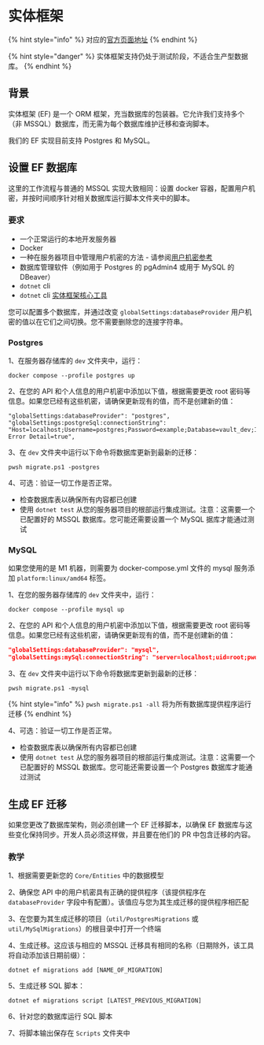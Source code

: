 # 实体框架

{% hint style="info" %}
对应的[官方页面地址](https://contributing.bitwarden.com/server/ef/)
{% endhint %}

{% hint style="danger" %}
实体框架支持仍处于测试阶段，不适合生产型数据库。
{% endhint %}

## 背景 <a href="#background" id="background"></a>

实体框架 (EF) 是一个 ORM 框架，充当数据库的包装器。它允许我们支持多个（非 MSSQL）数据库，而无需为每个数据库维护迁移和查询脚本。

我们的 EF 实现目前支持 Postgres 和 MySQL。

## 设置 EF 数据库 <a href="#setting-up-ef-databases" id="setting-up-ef-databases"></a>

这里的工作流程与普通的 MSSQL 实现大致相同：设置 docker 容器，配置用户机密，并按时间顺序针对相关数据库运行脚本文件夹中的脚本。

### 要求 <a href="#requirements" id="requirements"></a>

* 一个正常运行的本地开发服务器
* Docker
* 一种在服务器项目中管理用户机密的方法 - 请参阅[用户机密参考](../user-secrets.md)
* 数据库管理软件（例如用于 Postgres 的 pgAdmin4 或用于 MySQL 的 DBeaver）
* `dotnet` cli
* `dotnet` cli [实体框架核心工具](https://learn.microsoft.com/zh-cn/ef/core/cli/dotnet)

您可以配置多个数据库，并通过改变 `globalSettings:databaseProvider` 用户机密的值以在它们之间切换。您不需要删除您的连接字符串。

### Postgres <a href="#postgres" id="postgres"></a>

1、在服务器存储库的 `dev` 文件夹中，运行：

```docker
docker compose --profile postgres up
```

2、在您的 API 和个人信息的用户机密中添加以下值，根据需要更改 root 密码等信息。如果您已经有这些机密，请确保更新现有的值，而不是创建新的值：

```systemd
"globalSettings:databaseProvider": "postgres",
"globalSettings:postgreSql:connectionString": "Host=localhost;Username=postgres;Password=example;Database=vault_dev;Include Error Detail=true",
```

3、在 `dev` 文件夹中运行以下命令将数据库更新到最新的迁移：

```
pwsh migrate.ps1 -postgres
```

4、可选：验证一切工作是否正常。

* 检查数据库表以确保所有内容都已创建
* 使用 `dotnet test` 从您的服务器项目的根部运行集成测试。注意：这需要一个已配置好的 MSSQL 数据库。您可能还需要设置一个 MySQL 据库才能通过测试

### MySQL <a href="#mysql" id="mysql"></a>

如果您使用的是 M1 机器，则需要为 docker-compose.yml 文件的 mysql 服务添加 `platform:linux/amd64` 标签。

1、在您的服务器存储库的 `dev` 文件夹中，运行：

```docker
docker compose --profile mysql up
```

2、在您的 API 和个人信息的用户机密中添加以下值，根据需要更改 root 密码等信息。如果您已经有这些机密，请确保更新现有的值，而不是创建新的值：

```json
"globalSettings:databaseProvider": "mysql",
"globalSettings:mySql:connectionString": "server=localhost;uid=root;pwd=example;database=vault_dev",
```

3、在 `dev` 文件夹中运行以下命令将数据库更新到最新的迁移：

```
pwsh migrate.ps1 -mysql
```

{% hint style="info" %}
`pwsh migrate.ps1 -all` 将为所有数据库提供程序运行迁移
{% endhint %}

4、可选：验证一切工作是否正常。

* 检查数据库表以确保所有内容都已创建
* 使用 `dotnet test` 从您的服务器项目的根部运行集成测试。注意：这需要一个已配置好的 MSSQL 数据库。您可能还需要设置一个 Postgres 数据库才能通过测试

## 生成 EF 迁移 <a href="#generating-ef-migrations" id="generating-ef-migrations"></a>

如果您更改了数据库架构，则必须创建一个 EF 迁移脚本，以确保 EF 数据库与这些变化保持同步。开发人员必须这样做，并且要在他们的 PR 中包含迁移的内容。

### 教学 <a href="#instructions" id="instructions"></a>

1、根据需要更新您的 `Core/Entities` 中的数据模型

2、确保您 API 中的用户机密具有正确的提供程序（该提供程序在 `databaseProvider` 字段中有配置）。该值应与您为其生成迁移的提供程序相匹配

3、在您要为其生成迁移的项目（`util/PostgresMigrations` 或 `util/MySqlMigrations`）的根目录中打开一个终端

4、生成迁移。这应该与相应的 MSSQL 迁移具有相同的名称（日期除外，该工具将自动添加该日期前缀）：

```
dotnet ef migrations add [NAME_OF_MIGRATION]
```

5、生成迁移 SQL 脚本：

```
dotnet ef migrations script [LATEST_PREVIOUS_MIGRATION]
```

6、针对您的数据库运行 SQL 脚本

7、将脚本输出保存在 `Scripts` 文件夹中
